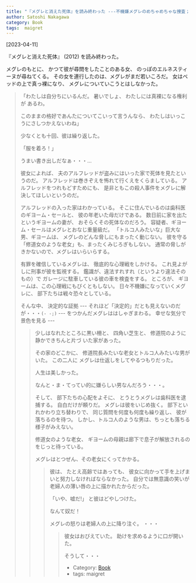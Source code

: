 ```yaml
---
title: "『メグレと消えた死体』を読み終わった ---不機嫌メグレのめちゃめちゃな捜査；こんな警察にだけはつかまらないようにしなくては・・・"
author: Satoshi Nakagawa
category: Book
tags:  maigret
---
```


[2023-04-11]  

『メグレと消えた死体』
(2012)
を読み終わった。

 メグレのもとに、
かつて彼が尋問をしたことのある女、
のっぽのエルネスティーヌが尋ねてくる。
その女を連行したのは、メグレがまだ若いころだ。
女はベッドの上で真っ裸になり、
メグレについていこうとはしなかった。

<BLOCKQUOTE>

 「わたしは自分ちにいるんだ。
暑いでしょ、
わたしには真裸になる権利が
あるわ。

 このままの格好であんたについてこいって言うんなら、
わたしはいっこうにさしつかえないわね」

  少なくとも十回、彼は繰り返した。

 「服を着ろ！」

</BLOCKQOUTE>

 うまい書き出しだなぁ・・・…

 彼女によれば、
夫のアルフレッドが盗みにはいった家で死体を見たというのだ。
アルフレッドは巻きぞえを怖れて行くえをくらましている。
アルフレッドをつれもどすためにも、
是非ともこの殺人事件をメグレに解決してほしいというのだ。

 アルフレッドの入った家はわかっている。
そこに住んでいるのは歯科医のギヨーム・セールと、
彼の年老いた母だけである。
数日前に家を出たというギヨームの妻が、
おそらくその死体なのだろう。
容疑者、ギヨーム・セールはメグレとおなじ重量級だ。
「トルコ人みたいな」巨大な男、ギヨームは、
メグレのどんな脅しにもまったく動じない。
彼を守る「修道女のような老女」も、まったくみじろぎもしない。
通常の脅しがきかないので、メグレはいらいらする。

 有罪を確信しているメグレは、
徹底的な心理戦をしかける。
これ見よがしに刑事が彼を監視する。
鑑識が、違法すれすれ（というより違法そのもの）で
ガレージに駐車している彼の車を検査をする。
ところが、
ギヨームは、この心理戦にもびくともしない。
日々不機嫌になっていくメグレに、
部下たちは戦々恐々としている。

 そんな中、
決定的な証拠
--- それほど「決定的」だとも見えないのだが・・・`(- -;)` ---
をつかんだメグレははしゃぎまわる。
幸せな気分で景色を見る ---

<BLOCKQUOTE>

 少しはなれたところに黒い柵と、
四角い芝生と、
修道院のように静かできちんと片づ
いた家があった。

 その家のどこかに、
修道院長みたいな老女とトルコ人みたいな男がいた。
この二人に
メグレは仕返しをしてやるつもりだった。

 人生は美しかった。

</BLOCKQOUTE>

 なんと・ま・てってい的に嫌らしい男なんだろう・・・。

 そして、
部下たちの心配をよそに、
とうとうメグレは歯科医を逮捕する。
自白だけが頼りだ。
メグレは彼をいじめ抜く。
部下といれかわり立ち替わりで、
同じ質問を何度も何度も繰り返し、
彼が落ちるのを待つ。
しかし、トルコ人のような男は、ちっとも落ちる様子がみえない。

 修道女のような老女、
ギヨームの母親は廊下で息子が解放されるのをじっと待っている。

 メグレはとつぜん、その老女にくってかかる。

<BLOCKQUOTE>

 彼は、
たとえ高齢ではあっても、
彼女に向かって手を上げまいと努力しなければならなかった。
自分では無意識の笑いが老婦人の薄い唇の上に描かれたからだった。

 「いや、嘘だ!」
と彼はどやしつけた。

</BLOCKQOUTE>

 なんて奴だ！

 メグレの怒りは老婦人の上に降り注ぐ。
・・・

<BLOCKQUOTE>

彼女はおびえていた。
助けを求めるように口が開いた。

</BLOCKQOUTE>

 そうして・・・

- Category: [Book](/categories.html#Book)
- tags:  maigret
